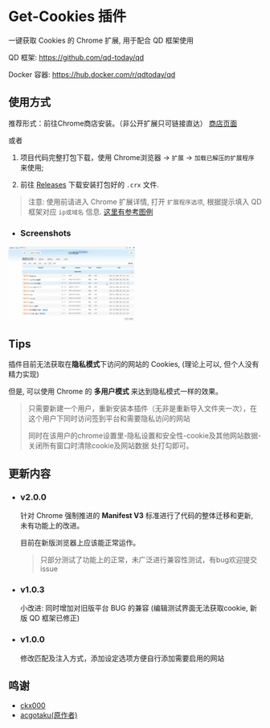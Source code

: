 # Get-Cookies 插件

一键获取 Cookies 的 Chrome 扩展, 用于配合 QD 框架使用

QD 框架: <https://github.com/qd-today/qd>

Docker 容器: <https://hub.docker.com/r/qdtoday/qd>

## 使用方式

推荐形式：前往Chrome商店安装。（非公开扩展只可链接直达）
[商店页面](https://chromewebstore.google.com/detail/cookies%E8%8E%B7%E5%8F%96%E5%8A%A9%E6%89%8B/mmcdaoockinhaeiljdmjmnjfndpfpklo) 

或者

1. 项目代码完整打包下载，使用 Chrome浏览器 -> `扩展` -> `加载已解压的扩展程序` 来使用;

2. 前往 [Releases](https://github.com/qd-today/get-cookies/releases/latest) 下载安装打包好的 `.crx` 文件.


> 注意: 使用前请进入 Chrome 扩展详情, 打开 `扩展程序选项`, 根据提示填入 QD 框架对应 `ip或域名` 信息.
> [这里有参考图例](https://github.com/qd-today/get-cookies/issues/11) 

- ### Screenshots
<div><img src="./eg1.gif" alt="eg1" width="50%" /></div>

## Tips

插件目前无法获取在**隐私模式**下访问的网站的 Cookies, (理论上可以, 但个人没有精力实现)

但是, 可以使用 Chrome 的 **多用户模式** 来达到隐私模式一样的效果。

> 只需要新建一个用户，重新安装本插件（无非是重新导入文件夹一次），在这个用户下同时访问签到平台和需要隐私访问的网站
>
> 同时在该用户的chrome设置里-隐私设置和安全性-cookie及其他网站数据-关闭所有窗口时清除cookie及网站数据 处打勾即可。

## 更新内容

- ### v2.0.0

    针对 Chrome 强制推进的 **Manifest V3** 标准进行了代码的整体迁移和更新, 未有功能上的改进。

    目前在新版浏览器上应该能正常运作。

    > 只部分测试了功能上的正常，未广泛进行兼容性测试，有bug欢迎提交issue

- ### v1.0.3

    小改进: 同时增加对旧版平台 BUG 的兼容 (编辑测试界面无法获取cookie, 新版 QD 框架已修正)

- ### v1.0.0

    修改匹配及注入方式，添加设定选项方便自行添加需要启用的网站

## 鸣谢

- [ckx000](https://github.com/ckx000)
- [acgotaku(原作者)](https://github.com/acgotaku/GetCookies)
